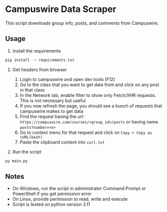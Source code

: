 # Campuswire Data Scraper

This script downloads group info, posts, and comments from Campuswire.


## Usage

1. Install the requirements
```bash
pip install -r requirements.txt
```
1. Get headers from browser

   1. Login to campuswire and open dev tools (F12)
   2. Go to the class that you want to get data from and click on any post in that class
   3. In the Network tab, enable filter to show only Fetch/XHR requests. This is not necessary but useful
   4. If you now refresh the page, you should see a bunch of requests that campuswire makes to get data
   5. Find the request having the url: `https://campuswire.com/courses/<group_id>/posts` or having name `posts?number=<n>`
   6. Go to context menu for that request and click on `Copy > Copy as cURL(bash)`
   7. Paste the clipboard content into `curl.txt`

2. Run the script
```bash
py main.py
```

## Notes

* On Windows, run the script in administrator Command Prompt or PowerShell if you get permission error
* On Linux, provide permission to read, write and execute
* Script is tested on python version 3.11

